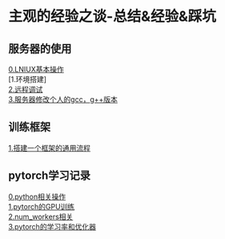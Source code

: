 主观的经验之谈-总结&经验&踩坑
===
服务器的使用
---
[0.LNIUX基本操作](https://github.com/ZM-Zhou/TheWaytoBigBrother/tree/master/notes/server/linux_commands.md)<br>
[1.环境搭建]<br>
[2.远程调试](https://github.com/ZM-Zhou/TheWaytoBigBrother/tree/master/notes/server/debug_run_online.md)<br>
[3.服务器修改个人的gcc，g++版本](https://github.com/ZM-Zhou/TheWaytoBigBrother/tree/master/notes/server/multiple_gcc_g++.md)

训练框架
---
[1.搭建一个框架的通用流程](https://github.com/ZM-Zhou/TheWaytoBigBrother/tree/master/example_project)

pytorch学习记录
---
[0.python相关操作](https://github.com/ZM-Zhou/TheWaytoBigBrother/tree/master/notes/pytorch/about_python.md)<br>
[1.pytorch的GPU训练](https://github.com/ZM-Zhou/TheWaytoBigBrother/tree/master/notes/pytorch/pytorch_GPU.md)<br>
[2.num_workers相关](https://github.com/ZM-Zhou/TheWaytoBigBrother/tree/master/notes/pytorch/about_num_workers.md)<br>
[3.pytorch的学习率和优化器](https://github.com/ZM-Zhou/TheWaytoBigBrother/tree/master/notes/pytorch/more_about_learning_rate.md)

